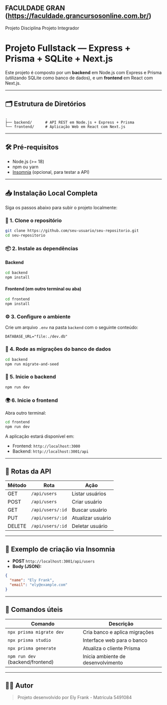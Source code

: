 ## FACULDADE GRAN (https://faculdade.grancursosonline.com.br/) 
Projeto Disciplina Projeto Integrador

# Projeto Fullstack — Express + Prisma + SQLite + Next.js

Este projeto é composto por um **backend** em Node.js com Express e Prisma (utilizando SQLite como banco de dados), e um **frontend** em React com Next.js.

---

## 🗂 Estrutura de Diretórios

```
.
├── backend/      # API REST em Node.js + Express + Prisma
└── frontend/     # Aplicação Web em React com Next.js
```

---

## 🛠 Pré-requisitos

- Node.js (>= 18)
- npm ou yarn
- [Insomnia](https://insomnia.rest/) (opcional, para testar a API)

---

## 📥 Instalação Local Completa

Siga os passos abaixo para subir o projeto localmente:

### 🔁 1. Clone o repositório

```bash
git clone https://github.com/seu-usuario/seu-repositorio.git
cd seu-repositorio
```

### 📦 2. Instale as dependências

#### Backend

```bash
cd backend
npm install
```

#### Frontend (em outro terminal ou aba)

```bash
cd frontend
npm install
```

### ⚙️ 3. Configure o ambiente

Crie um arquivo `.env` na pasta `backend` com o seguinte conteúdo:

```env
DATABASE_URL="file:./dev.db"
```

### 🧱 4. Rode as migrações do banco de dados

```bash
cd backend
npm run migrate-and-seed
```

### 🚀 5. Inicie o backend

```bash
npm run dev
```

### 🌍 6. Inicie o frontend

Abra outro terminal:

```bash
cd frontend
npm run dev
```

A aplicação estará disponível em:
- Frontend: `http://localhost:3000`
- Backend: `http://localhost:3001/api`

---

## 🔁 Rotas da API

| Método | Rota                | Ação              |
|--------|---------------------|-------------------|
| GET    | `/api/users`        | Listar usuários   |
| POST   | `/api/users`        | Criar usuário     |
| GET    | `/api/users/:id`    | Buscar usuário    |
| PUT    | `/api/users/:id`    | Atualizar usuário |
| DELETE | `/api/users/:id`    | Deletar usuário   |

---

## 🧪 Exemplo de criação via Insomnia

- **POST** `http://localhost:3001/api/users`
- **Body (JSON):**

```json
{
  "name": "Ely Frank",
  "email": "ely@example.com"
}
```

---

## 🧼 Comandos úteis

| Comando                             | Descrição                        |
|-------------------------------------|----------------------------------|
| `npx prisma migrate dev`            | Cria banco e aplica migrações    |
| `npx prisma studio`                 | Interface web para o banco       |
| `npx prisma generate`               | Atualiza o cliente Prisma        |
| `npm run dev` (backend/frontend)    | Inicia ambiente de desenvolvimento |

---

## 🧑‍💻 Autor

> Projeto desenvolvido por Ely Frank - Matrícula 5491084